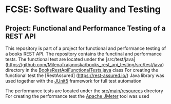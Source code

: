 # FCSE: Software Quality and Testing

## Project: Functional and Performance Testing of a REST API

This repository is part of a project for functional and performance testing of a books REST API.
The repository contains the functinal and performance tests.
The functional test are located under the [src/test/java] (https://github.com/MilenaTrajanoska/books_rest_api_testing/src/test/java) directory in the [BooksRestApiFunctionalTests.java](https://github.com/MilenaTrajanoska/books_rest_api_testing/src/test/java/BooksRestApiFunctionalTests.java) class
For creating the functional test the [RestAssured] (https://rest-assured.io/) Java library was used together with the [JUnit5](https://junit.org/junit5/docs/current/user-guide/) framework for full test automation

The performance tests are located under the [src/main/resources](https://github.com/MilenaTrajanoska/books_rest_api_testing/src/main/resources) directory
For creating the performance test the [Apache JMeter](https://jmeter.apache.org/) tool was used
